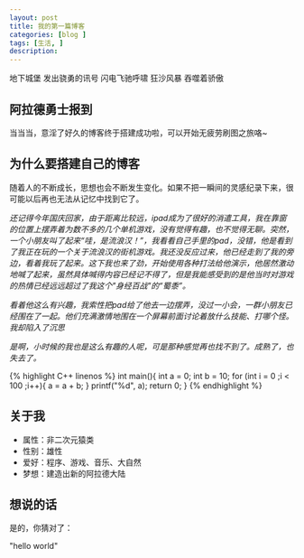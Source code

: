 ```yaml
---
layout: post
title: 我的第一篇博客
categories: [blog ]
tags: [生活, ]
description:  
---
```


地下城堡 发出骁勇的讯号 闪电飞驰呼啸 狂沙风暴 吞噬着骄傲

## 阿拉德勇士报到
当当当，意淫了好久的博客终于搭建成功啦，可以开始无疲劳刷图之旅咯~

## 为什么要搭建自己的博客
随着人的不断成长，思想也会不断发生变化。如果不把一瞬间的灵感纪录下来，很可能以后再也无法从记忆中找到它了。

*还记得今年国庆回家，由于距离比较远，ipad成为了很好的消遣工具，我在靠窗的位置上摆弄着为数不多的几个单机游戏，没有觉得有趣，也不觉得无聊。突然，一个小朋友叫了起来“哇，是流浪汉！”，我看看自己手里的pad，没错，他是看到了我正在玩的一个关于流浪汉的街机游戏。我还没反应过来，他已经走到了我的旁边，看着我玩了起来。这下我也来了劲，开始使用各种打法给他演示，他居然激动地喊了起来，虽然具体喊得内容已经记不得了，但是我能感受到的是他当时对游戏的热情已经远远超过了我这个"身经百战"的“蜀黍”。*

*看着他这么有兴趣，我索性把pad给了他去一边摆弄，没过一小会，一群小朋友已经围在了一起。他们充满激情地围在一个屏幕前面讨论着放什么技能、打哪个怪。我却陷入了沉思*

*是啊，小时候的我也是这么有趣的人呢，可是那种感觉再也找不到了。成熟了，也失去了。*

{% highlight C++ linenos %}
int main(){
	int a = 0;
	int b = 10;
	for (int i = 0 ;i < 100 ;i++){
		a = a + b;
	}
	printf("%d", a);
	return 0;
}
{% endhighlight %}

## 关于我
* 属性：非二次元猿类
* 性别：雄性
* 爱好：程序、游戏、音乐、大自然
* 梦想：建造出新的阿拉德大陆

## 想说的话
是的，你猜对了：

"hello world"

